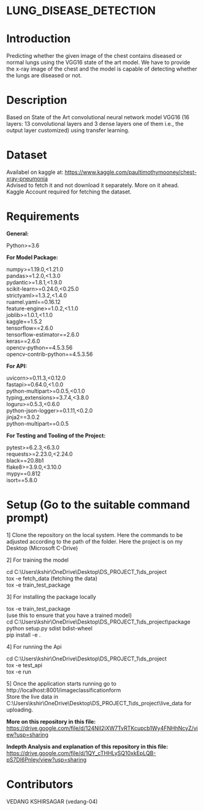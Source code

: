 # LUNG_DISEASE_DETECTION

# Introduction

Predicting whether the given image of the chest contains diseased or normal lungs using the VGG16 state of the art model.
We have to provide the x-ray image of the chest and the model is capable of detecting whether the lungs are diseased or not.

# Description

Based on State of the Art convolutional neural network model VGG16 (16 layers: 13 convolutional layers and 3 dense layers one of them i.e., the output layer customized) using transfer learning.

# Dataset

Availabel on kaggle at: https://www.kaggle.com/paultimothymooney/chest-xray-pneumonia </br>
Advised to fetch it and not download it separately. More on it ahead. </br>
Kaggle Account required for fetching the dataset.</br>

# Requirements

**General:**

Python>=3.6 </br>

**For Model Package:**

numpy>=1.19.0,<1.21.0</br>
pandas>=1.2.0,<1.3.0</br>
pydantic>=1.8.1,<1.9.0</br>
scikit-learn>=0.24.0,<0.25.0</br>
strictyaml>=1.3.2,<1.4.0</br>
ruamel.yaml==0.16.12</br>
feature-engine>=1.0.2,<1.1.0</br>
joblib>=1.0.1,<1.1.0</br>
kaggle==1.5.2</br>
tensorflow==2.6.0</br>
tensorflow-estimator==2.6.0</br>
keras==2.6.0</br>
opencv-python==4.5.3.56</br>
opencv-contrib-python==4.5.3.56</br>

**For API:**</br>

uvicorn>=0.11.3,<0.12.0</br>
fastapi>=0.64.0,<1.0.0</br>
python-multipart>=0.0.5,<0.1.0</br>
typing_extensions>=3.7.4,<3.8.0</br>
loguru>=0.5.3,<0.6.0</br>
python-json-logger>=0.1.11,<0.2.0</br>
jinja2==3.0.2</br>
python-multipart==0.0.5</br>

**For Testing and Tooling of the Project:**</br>

pytest>=6.2.3,<6.3.0</br>
requests>=2.23.0,<2.24.0</br>
black==20.8b1</br>
flake8>=3.9.0,<3.10.0</br>
mypy==0.812</br>
isort==5.8.0</br>

# Setup (Go to the suitable command prompt)

1] Clone the repository on the local system. Here the commands to be adjusted according to the path of the folder. Here the project is on my Desktop (Microsoft C-Drive)</br>

2] For training the model

cd C:\Users\kshir\OneDrive\Desktop\DS_PROJECT_1\ds_project</br>
tox -e fetch_data (fetching the data) </br>
tox -e train_test_package </br>

3] For installing the package locally

tox -e train_test_package </br> (use this to ensure that you have a trained model) </br>
cd C:\Users\kshir\OneDrive\Desktop\DS_PROJECT_1\ds_project\package</br>
python setup.py sdist bdist-wheel</br>
pip install -e .</br>

4] For running the Api

cd C:\Users\kshir\OneDrive\Desktop\DS_PROJECT_1\ds_project</br>
tox -e test_api</br>
tox -e run</br>

5] Once the application starts running go to http://localhost:8001/imageclassificationform </br>
   Store the live data in C:\Users\kshir\OneDrive\Desktop\DS_PROJECT_1\ds_project\live_data for uploading. </br>
   
**More on this repository in this file:** https://drive.google.com/file/d/124NlI2jXW7TvRTKcupcb1Wy4FNHhNcyZ/view?usp=sharing</br>

**Indepth Analysis and explanation of this repository in this file:** https://drive.google.com/file/d/1QY_cTHHLySQ10xkEpLQB-pS7Dl6Pnley/view?usp=sharing</br>
    
# Contributors

VEDANG KSHIRSAGAR (vedang-04)</br>



